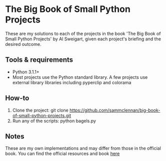 # The Big Book of Small Python Projects

These are my solutions to each of the projects in the book 'The Big Book of Small Python Projects' by Al Sweigart, given each project's briefing and the desired outcome.

## Tools & requirements
- Python 3.1.1+
- Most projects use the Python standard library. A few projects use external library libraries including pyperclip and colorama

## How-to
1. Clone the project: git clone https://github.com/sammclennan/big-book-of-small-python-projects.git
2. Run any of the scripts: python bagels.py

## Notes
These are my own implementations and may differ from those in the official book. You can find the official resources and book [here](https://inventwithpython.com/bigbookpython/)

